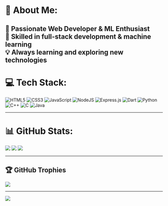 # 💫 About Me:
🚀 Passionate **Web Developer & ML Enthusiast**  
🎯 Skilled in full-stack development & machine learning  
💡 Always learning and exploring new technologies
---

# 💻 Tech Stack:
![HTML5](https://img.shields.io/badge/html5-%23E34F26.svg?style=for-the-badge&logo=html5&logoColor=white)
![CSS3](https://img.shields.io/badge/css3-%231572B6.svg?style=for-the-badge&logo=css3&logoColor=white)
![JavaScript](https://img.shields.io/badge/javascript-%23323330.svg?style=for-the-badge&logo=javascript&logoColor=%23F7DF1E)
![NodeJS](https://img.shields.io/badge/node.js-43853D?style=for-the-badge&logo=node.js&logoColor=white)
![Express.js](https://img.shields.io/badge/express.js-%23404d59.svg?style=for-the-badge&logo=express&logoColor=%2361DAFB)
![Dart](https://img.shields.io/badge/Dart-0175C2?style=for-the-badge&logo=dart&logoColor=white)
![Python](https://img.shields.io/badge/python-3670A0?style=for-the-badge&logo=python&logoColor=ffdd54)
![C++](https://img.shields.io/badge/c++-%2300599C.svg?style=for-the-badge&logo=c%2B%2B&logoColor=white)
![C](https://img.shields.io/badge/c-%2300599C.svg?style=for-the-badge&logo=c&logoColor=white)
![Java](https://img.shields.io/badge/Java-007396?style=for-the-badge&logo=java&logoColor=white&labelColor=black)  


---

# 📊 GitHub Stats:
![](https://github-readme-stats.vercel.app/api?username=Miss-world-09&theme=radical&hide_border=true&include_all_commits=true&count_private=true)
![](https://github-readme-streak-stats.herokuapp.com/?user=Miss-world-09&theme=radical&hide_border=true)
![](https://github-readme-stats.vercel.app/api/top-langs/?username=Miss-world-09&theme=radical&hide_border=true&include_all_commits=true&count_private=true&layout=compact)

---

## 🏆 GitHub Trophies
![](https://github-profile-trophy.vercel.app/?username=Miss-world-09&theme=darkhub&no-frame=true&no-bg=true&margin-w=4)

---

[![](https://visitcount.itsvg.in/api?id=Miss-world-09&icon=0&color=0)](https://visitcount.itsvg.in)
